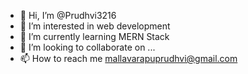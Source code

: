 - 👋 Hi, I’m @Prudhvi3216
- 👀 I’m interested in web development
- 🌱 I’m currently learning MERN Stack 
- 💞️ I’m looking to collaborate on ...
- 📫 How to reach me mallavarapuprudhvi@gmail.com

<!---
Prudhvi3216/Prudhvi3216 is a ✨ special ✨ repository because its `README.md` (this file) appears on your GitHub profile.
You can click the Preview link to take a look at your changes.
--->
